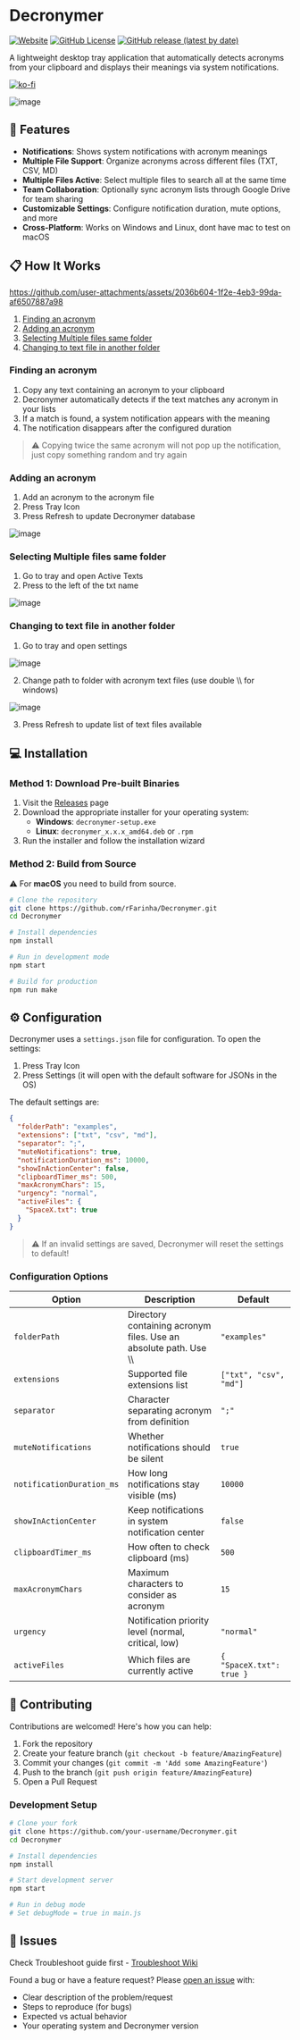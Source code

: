 # Decronymer

[![Website](https://img.shields.io/website?url=https%3A%2F%2Fwww.decronymer.app%2F&up_message=online&down_message=offline&style=for-the-badge&logo=internet-explorer&label=Website)](https://www.decronymer.app/)
[![GitHub License](https://img.shields.io/github/license/rFarinha/Decronymer?style=for-the-badge&logo=github)](./LICENSE.txt)
[![GitHub release (latest by date)](https://img.shields.io/github/v/release/rFarinha/Decronymer?style=for-the-badge&logo=github)](https://github.com/rFarinha/Decronymer/releases)

A lightweight desktop tray application that automatically detects acronyms from your clipboard and displays their meanings via system notifications.

[![ko-fi](https://ko-fi.com/img/githubbutton_sm.svg)](https://ko-fi.com/M4M71EIAS9)

![image](https://github.com/user-attachments/assets/5b2aa782-2014-4dc3-9095-eea449edec46)

## 🚀 Features

- **Notifications**: Shows system notifications with acronym meanings
- **Multiple File Support**: Organize acronyms across different files (TXT, CSV, MD)
- **Multiple Files Active**: Select multiple files to search all at the same time
- **Team Collaboration**: Optionally sync acronym lists through Google Drive for team sharing
- **Customizable Settings**: Configure notification duration, mute options, and more
- **Cross-Platform**: Works on Windows and Linux, dont have mac to test on macOS

## 📋 How It Works

https://github.com/user-attachments/assets/2036b604-1f2e-4eb3-99da-af6507887a98

1. [Finding an acronym](#finding-an-acronym)
2. [Adding an acronym](#adding-an-acronym)
3. [Selecting Multiple files same folder](#selecting-multiple-files-same-folder)
4. [Changing to text file in another folder](#changing-to-text-file-in-another-folder)

### Finding an acronym
1. Copy any text containing an acronym to your clipboard
2. Decronymer automatically detects if the text matches any acronym in your lists
3. If a match is found, a system notification appears with the meaning
4. The notification disappears after the configured duration

>⚠️ Copying twice the same acronym will not pop up the notification, just copy something random and try again

### Adding an acronym
1. Add an acronym to the acronym file
2. Press Tray Icon
3. Press Refresh to update Decronymer database

![image](https://github.com/user-attachments/assets/b41728e5-230d-4d05-bf76-9b0a73030b52)

### Selecting Multiple files same folder
1. Go to tray and open Active Texts
2. Press to the left of the txt name
   
![image](https://github.com/user-attachments/assets/fa41ef44-75eb-4a6e-ada8-8d4b992997d4)

### Changing to text file in another folder
1. Go to tray and open settings
   
![image](https://github.com/user-attachments/assets/fb95b3a1-874d-435a-876a-813ca7227a7c)

2. Change path to folder with acronym text files (use double \\\\ for windows)

![image](https://github.com/user-attachments/assets/dec9ed47-281a-4fa5-b3b3-f2425cf38908)

3. Press Refresh to update list of text files available

## 💻 Installation

### Method 1: Download Pre-built Binaries

1. Visit the [Releases](https://github.com/rFarinha/Decronymer/releases) page
2. Download the appropriate installer for your operating system:
   - **Windows**: `decronymer-setup.exe`
   - **Linux**: `decronymer_x.x.x_amd64.deb` or `.rpm`
3. Run the installer and follow the installation wizard

### Method 2: Build from Source

⚠️ For **macOS** you need to build from source.

```bash
# Clone the repository
git clone https://github.com/rFarinha/Decronymer.git
cd Decronymer

# Install dependencies
npm install

# Run in development mode
npm start

# Build for production
npm run make
```

## ⚙️ Configuration

Decronymer uses a `settings.json` file for configuration. To open the settings:

1. Press Tray Icon
2. Press Settings (it will open with the default software for JSONs in the OS)

The default settings are:

```json
{
  "folderPath": "examples",
  "extensions": ["txt", "csv", "md"],
  "separator": ";",
  "muteNotifications": true,
  "notificationDuration_ms": 10000,
  "showInActionCenter": false,
  "clipboardTimer_ms": 500,
  "maxAcronymChars": 15,
  "urgency": "normal",
  "activeFiles": {
    "SpaceX.txt": true
  }
}
```
>⚠️ If an invalid settings are saved, Decronymer will reset the settings to default!

### Configuration Options

| Option | Description | Default |
|--------|-------------|---------|
| `folderPath` | Directory containing acronym files. Use an absolute path. Use \\\\ | `"examples"` |
| `extensions` | Supported file extensions list | `["txt", "csv", "md"]` |
| `separator` | Character separating acronym from definition | `";"` |
| `muteNotifications` | Whether notifications should be silent | `true` |
| `notificationDuration_ms` | How long notifications stay visible (ms) | `10000` |
| `showInActionCenter` | Keep notifications in system notification center | `false` |
| `clipboardTimer_ms` | How often to check clipboard (ms) | `500` |
| `maxAcronymChars` | Maximum characters to consider as acronym | `15` |
| `urgency` | Notification priority level (normal, critical, low) | `"normal"` |
| `activeFiles` | Which files are currently active | `{ "SpaceX.txt": true }` |

## 🤝 Contributing

Contributions are welcomed! Here's how you can help:

1. Fork the repository
2. Create your feature branch (`git checkout -b feature/AmazingFeature`)
3. Commit your changes (`git commit -m 'Add some AmazingFeature'`)
4. Push to the branch (`git push origin feature/AmazingFeature`)
5. Open a Pull Request


### Development Setup

```bash
# Clone your fork
git clone https://github.com/your-username/Decronymer.git
cd Decronymer

# Install dependencies
npm install

# Start development server
npm start

# Run in debug mode
# Set debugMode = true in main.js
```

## 🐛 Issues

Check Troubleshoot guide first - [Troubleshoot Wiki](https://github.com/rFarinha/decronymer/wiki/Troubleshoot)

Found a bug or have a feature request? Please [open an issue](https://github.com/rFarinha/Decronymer/issues/new) with:

- Clear description of the problem/request
- Steps to reproduce (for bugs)
- Expected vs actual behavior
- Your operating system and Decronymer version
